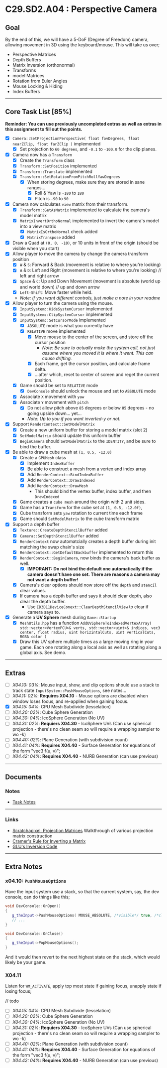 C29.SD2.A04 : Perspective Camera
======

## Goal
By the end of this, we will have a 5-DoF (Degree of Freedom) camera, allowing movement in 3D using the keyboard/mouse.   This will take us over;

- Perspective Matrices
- Depth Buffers
- Matrix Inversion (orthonormal)
- Transforms
- model Matrices
- Rotation from Euler Angles
- Mouse Locking & Hiding
- Index Buffers


------

## Core Task List [85%]

**Reminder:  You can use previously uncompleted extras as well as extras in this assignment to fill out the points.**

- [x] `Camera::SetProjectionPerspective( float fovDegrees, float nearZClip, float farZClip )` implemented
    - [x] Set projection to `60 degrees`, and `-0.1` to `-100.0` for the clip planes.
- [x] Camera now has a `Transform`
    - [x] Create the `Transform` class
    - [x] `Transform::SetPosition` implemented
    - [x] `Transform::Translate` implemented
    - [x] `Transform::SetRotationFromPitchRollYawDegrees`
        - [x] When storing degrees, make sure they are stored in sane ranges...
            - [x] Roll & Yaw is `-180` to `180`
            - [x] Pitch is `-90` to `90`
- [x] Camera now calculates `view` matrix from their transform.
    - [x] `Transform::GetAsMatrix` implemented to calculate the camera's model matrix
    - [x] `MatrixInvertOrthoNormal` implemented to invert the camera's model into a view matrix
        - [x] `MatrixIsOrthoNormal` check added
        - [x] `MatrixTranspose` added
- [x] Draw a Quad at `(0, 0, -10)`, or 10 units in front of the origin (should be visible when you start)
- [x] Allow player to move the camera by change the camera transform position
   - [x] `W` & `S`: Forward & Back (movement is relative to where you're looking)
   - [x] `A` & `D`: Left and Right (movement is relative to where you're looking) // left and right arrow
   - [x] `Space` & `C`: Up and Down Movement (movement is absolute (world up and world down) // up and down arrow
   - [x] `Left-Shift`: Move faster while held.
   - *Note:  If you want different controls, just make a note in your readme*
- [x] Allow player to turn the camera using the mouse.
    - [x] `InputSystem::HideSystemCursor` implemented
    - [x] `InputSystem::ClipSystemCursor` implemented
    - [x] `InputSystem::SetCursorMode` implemented
        - [x] `ABSOLUTE` mode is what you currently have
        - [x] `RELATIVE` move implemented
            - [x] Move mouse to the center of the screen, and store off the cursor position
                - *Note:  Be sure to actually make the system call, not just assume where you moved it is where it went.  This can cause drifting.*
            - [x] Each frame, get the cursor position, and calculate frame delta.
            - [x] ...after which, reset to center of screen and reget the current position.
    - [x] Game should be set to `RELATIVE` mode
        - [x] `DevConsole` should unlock the mouse and set to `ABSOLUTE` mode
    - [x] Associate `X` movement with `yaw`
    - [x] Associate `Y` movement with `pitch`
        - [x] Do not allow pitch above `85` degrees or below `85` degrees - no going upside down... yet...
        - *Note:  Up to you if you want inverted-y or not.*
- [x] Support `RenderContext::SetModelMatrix`
    - [x] Create a new uniform buffer for storing a model matrix (slot 2)
    - [x] `SetModelMatrix` should update this uniform buffer
    - [x] `BeginCamera` should `SetModelMatrix` to the `IDENTITY`, and be sure to bind the buffer.
- [x] Be able to draw a cube mesh at `(1, 0.5, -12.0)`
    - [x] Create a `GPUMesh` class
        - [x] Implement `IndexBuffer`
        - [x] Be able to construct a mesh from a vertex and index array
        - [x] Add `RenderContext::BindIndexBuffer`
        - [x] Add `RenderContext::DrawIndexed`
        - [x] Add `RenderContext::DrawMesh`
            - This should bind the vertex buffer, index buffer, and then `DrawIndexed`
    - [x] Game creates a `cube mesh` around the origin with 2 unit sides.
    - [x] Game has a `Transform` for the cube set at `(1, 0.5, -12.0f)`,
    - [x] Cube transform sets `yaw` rotation to current time each frame
    - [x] Game should `SetModelMatrix` to the cube transform matrix
- [x] Support a depth buffer
    - [x] `Texture::CreateDepthStencilBuffer` added
    - [x] `Camera::SetDepthStencilBuffer` added
    - [x] `RenderContext` now automatcially creates a depth buffer during init matching the swap chain's size
    - [x] `RenderContext::GetDefaultBackbuffer` implemented to return this
    - [x] `RenderContext::BeginCamera`, now binds the camera's back buffer as well.
        - [x] **IMPORANT:  Do not bind the default one automatically if the camera doesn't have one set.  There are reasons a camera may not want a depth buffer!**
    - [x] Camera's clear options should now store off the `depth` and `stencil` clear values.
    - [x] If camera has a depth buffer and says it should clear depth, also clear the depth buffer.
        - Use `ID3D11DeviceConext::ClearDepthStencilView` to clear if camera says to.
- [x] Generate a **UV Sphere** mesh during `Game::Startup`
    - [x] `MeshUtils.hpp` has a function
          `AddUVSphereToIndexedVertexArray( std::vector<VertexPCU>& verts, std::vector<uint>& indices, vec3 center, float radius, uint horizintalCuts, uint verticalCuts, RGBA color )`
    - [x] Draw this UV sphere multiple times as a large moving ring in your game.  Each one rotating along a local axis as well as rotating along a global axis.  See demo.

------

## Extras
- [ ] *X04.10: 03%*: Mouse input, show, and clip options should use a stack to track state `InputSystem::PushMouseOptions`, see notes...
- [ ] *X04.11: 02%*: **Requires X04.10** - Mouse options are disabled when window loses focus, and re-applied when gaining focus.
- [x] *X04.15: 04%*: CPU Mesh Subdivide (tesselation)
- [ ] *X04.20: 02%*: Cube Sphere Generation
- [ ] *X04.30: 04%*: IcoSphere Generation (No UV)
- [ ] *X04.31: 02%*: **Requiers X04.30** - IcoSphere UVs (Can use spherical projection - there's no clean seam so  will require a wrapping sampler to wo -k)
- [ ] *X04.40: 02%*: Plane Generation (with subdivision count)
- [ ] *X04.41: 04%*: **Requires X04.40** - Surface Generation for equations of the form "vec3 f(u, v)";
- [ ] *X04.42: 04%*: **Requires X04.40** - NURB Generation (can use previous)

------



## Documents

### Notes

- [Task Notes](./tasks.md)

------

### Links
- [Scratchapixel: Projection Matrices](https://www.scratchapixel.com/lessons/3d-basic-rendering/perspective-and-orthographic-projection-matrix/projection-matrix-introduction)  Walkthrough of various projection matrix construction
- [Cramer's Rule for Inverting a Matrix](http://pi.math.cornell.edu/~andreim/Lec17.pdf)
- [GLU's Inversion Code](matrixinvert.cpp)


------

## Extra Notes

### x04.10: `PushMouseOptions`
Have the input system use a stack, so that the current system, say, the dev console, can do things like this;

```cpp
void DevConsole::OnOpen()
{
   g_theInput->PushMouseOptions( MOUSE_ABSOLUTE, /*visible*/ true, /*clipped*/ false );
   // ...
}

void DevConsole::OnClose()
{
   g_theInput->PopMouseOptions();    
}
```

And it would then revert to the next highest state on the stack, which would likely be your game.  

### X04.11
Listen for `WM_ACTIVATE`, apply top most state if gaining focus, unapply state if losing focus;

// todo
- [ ] *X04.15: 04%*: CPU Mesh Subdivide (tesselation)
- [ ] *X04.20: 02%*: Cube Sphere Generation
- [ ] *X04.30: 04%*: IcoSphere Generation (No UV)
- [ ] *X04.31: 02%*: **Requiers X04.30** - IcoSphere UVs (Can use spherical projection - there's no clean seam so  will require a wrapping sampler to wo -k)
- [ ] *X04.40: 02%*: Plane Generation (with subdivision count)
- [ ] *X04.41: 04%*: **Requires X04.40** - Surface Generation for equations of the form "vec3 f(u, v)";
- [ ] *X04.42: 04%*: **Requires X04.40** - NURB Generation (can use previous)
